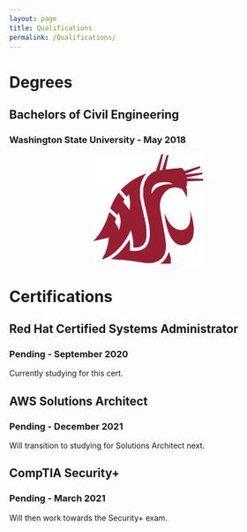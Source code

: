 ```yaml
---
layout: page
title: Qualifications
permalink: /Qualifications/
---
```


# Degrees
## Bachelors of Civil Engineering
### Washington State University - May 2018

<p align="center">
    <img width="200" src="/images/WSU_Voiland_CEA.png">
</p>

# Certifications
## Red Hat Certified Systems Administrator
### Pending - September 2020
Currently studying for this cert.

## AWS Solutions Architect
### Pending - December 2021
Will transition to studying for Solutions Architect next.

## CompTIA Security+
### Pending - March 2021
Will then work towards the Security+ exam.